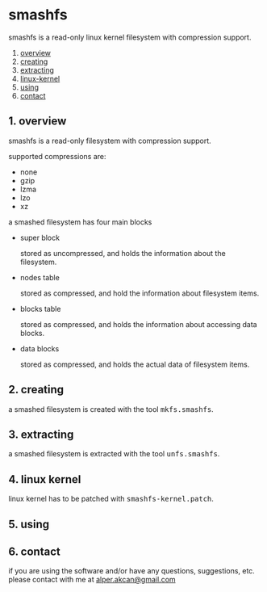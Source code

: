 # smashfs #

smashfs is a read-only linux kernel filesystem with compression support.

1. <a href="#1-overview">overview</a>
2. <a href="#2-creating">creating</a>
3. <a href="#3-extracting">extracting</a>
4. <a href="#4-linux-kernel">linux-kernel</a>
4. <a href="#5-using">using</a>
6. <a href="#6-contact">contact</a>

## 1. overview ##

smashfs is a read-only filesystem with compression support.

supported compressions are:

* none
* gzip
* lzma
* lzo
* xz

a smashed filesystem has four main blocks

* super block

  stored as uncompressed, and holds the information about the filesystem.

* nodes table

  stored as compressed, and hold the information about filesystem items.

* blocks table

  stored as compressed, and holds the information about accessing data blocks.

* data blocks

  stored as compressed, and holds the actual data of filesystem items.

## 2. creating ##

a smashed filesystem is created with the tool <tt>mkfs.smashfs</tt>.

## 3. extracting ##

a smashed filesystem is extracted with the tool <tt>unfs.smashfs</tt>.

## 4. linux kernel ##

linux kernel has to be patched with <tt>smashfs-kernel.patch</tt>.

## 5. using ##

## 6. contact ##

if you are using the software and/or have any questions, suggestions, etc. please contact with me at alper.akcan@gmail.com

